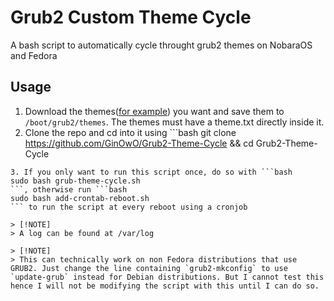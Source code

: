 # Grub2 Custom Theme Cycle
A bash script to automatically cycle throught grub2 themes on NobaraOS and Fedora

## Usage
1. Download the themes([for example](https://github.com/SiriusAhu/Persona_5_Royal_Grub_Themes)) you want and save them to `/boot/grub2/themes`. The themes must have a theme.txt directly inside it.
2. Clone the repo and cd into it using ```bash
git clone https://github.com/GinOwO/Grub2-Theme-Cycle && cd Grub2-Theme-Cycle
```
3. If you only want to run this script once, do so with ```bash
sudo bash grub-theme-cycle.sh
```, otherwise run ```bash
sudo bash add-crontab-reboot.sh
``` to run the script at every reboot using a cronjob

> [!NOTE]
> A log can be found at /var/log 

> [!NOTE]
> This can technically work on non Fedora distributions that use GRUB2. Just change the line containing `grub2-mkconfig` to use `update-grub` instead for Debian distributions. But I cannot test this hence I will not be modifying the script with this until I can do so.
